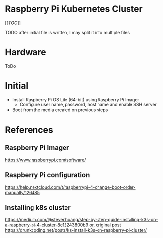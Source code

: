 # Raspberry Pi Kubernetes Cluster

[[_TOC_]]

TODO after initial file is written, I may split it into multiple files 

# Hardware

ToDo

# Initial

* Install Raspberry Pi OS Lite (64-bit) using Raspberry Pi Imager
    * Configure user name, password, host name and enable SSH server
* Boot from the media created on previous steps



# References

## Raspberry Pi Imager
https://www.raspberrypi.com/software/

## Raspberry Pi configuration

https://help.nextcloud.com/t/raspberrypi-4-change-boot-order-manually/126485

## Installing k8s cluster

https://medium.com/@stevenhoang/step-by-step-guide-installing-k3s-on-a-raspberry-pi-4-cluster-8c12243800b9
or, original post
https://drunkcoding.net/posts/ks-install-k3s-on-raspberry-pi-cluster/













